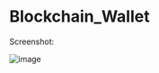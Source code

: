 # Blockchain_Wallet

Screenshot:

![image](https://user-images.githubusercontent.com/118142182/231557466-c229354a-0575-4770-ad82-f8824af87a73.png)
